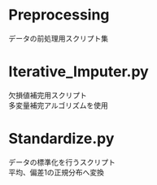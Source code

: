 # Preprocessing
データの前処理用スクリプト集  

# Iterative_Imputer.py
欠損値補完用スクリプト  
多変量補完アルゴリズムを使用  

# Standardize.py
データの標準化を行うスクリプト  
平均、偏差1の正規分布へ変換  
